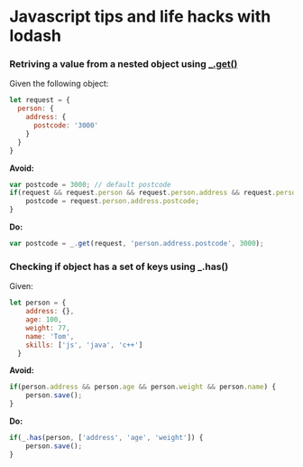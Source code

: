 # Javascript tips and life hacks with lodash

### Retriving a value from a nested object using [_.get()](https://lodash.com/docs/4.17.4#get)
Given the following object:
```javascript
let request = {
  person: {
    address: {
      postcode: '3000'
    }
  }
}
```

**Avoid:**
```javascript
var postcode = 3000; // default postcode
if(request && request.person && request.person.address && request.person.address.postcode) {
    postcode = request.person.address.postcode;
}
```

**Do:**
```javascript
var postcode = _.get(request, 'person.address.postcode', 3000);
```

### Checking if object has a set of keys using _.has()

Given:
```javascript
let person = {
    address: {},
    age: 100,
    weight: 77,
    name: 'Tom',
    skills: ['js', 'java', 'c++']
  }
```

**Avoid:**
```javascript
if(person.address && person.age && person.weight && person.name) {
    person.save();
}
```

**Do:**
```javascript
if(_.has(person, ['address', 'age', 'weight']) {
    person.save();
}
```


